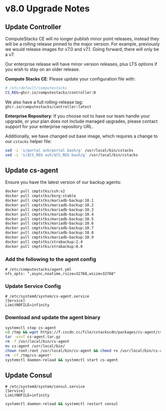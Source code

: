 # v8.0 Upgrade Notes

## Update Controller

ComputeStacks CE will no longer publish minor point releases, instead they will be a rolling release pinned to the major version. For example, previously we would release images for v7.0 and v7.1. Going forward, there will only be a v7.

Our enterprise release will have minor version releases, plus LTS options if you wish to stay on an older release.

**Compute Stacks CE**: Please update your configuration file with:

```bash
# /etc/default/computestacks
CS_REG=ghcr.io/computestacks/controller:8
```

We also have a full rolling-release tag: `ghcr.io/computestacks/controller:latest`

**Enterprise Repository**: If you choose not to have our team handle your upgrade, or your plan does not include managed upgrades, please contact support for your enterprise repository URL.

Additionally, we have changed out base image, which requires a change to our `cstacks` helper file:

```bash
sed -i 's/portal ash/portal bash/g' /usr/local/bin/cstacks
sed -i 's/$CS_REG ash/$CS_REG bash/g' /usr/local/bin/cstacks
```

## Update cs-agent

Ensure you have the latest version of our backup agents:

```bash
docker pull cmptstks/ssh:v2
docker pull cmptstks/borg:stable
docker pull cmptstks/mariadb-backup:10.1
docker pull cmptstks/mariadb-backup:10.2
docker pull cmptstks/mariadb-backup:10.3
docker pull cmptstks/mariadb-backup:10.4
docker pull cmptstks/mariadb-backup:10.5
docker pull cmptstks/mariadb-backup:10.6
docker pull cmptstks/mariadb-backup:10.7
docker pull cmptstks/mariadb-backup:10.8
docker pull cmptstks/mariadb-backup:10.9
docker pull cmptstks/xtrabackup:2.4
docker pull cmptstks/xtrabackup:8.0
```

### Add the following to the agent config

```
# /etc/computestacks/agent.yml
nfs_opts: ",async,noatime,rsize=32768,wsize=32768"
```

### Update Service Config

```
# /etc/systemd/system/cs-agent.service
[Service]
LimitNOFILE=infinity
```

### Download and update the agent binary

```bash
systemctl stop cs-agent
cd /tmp && wget https://f.cscdn.cc/file/cstackscdn/packages/cs-agent/cs-agent.tar.gz
tar -xzvf cs-agent.tar.gz
rm -f /usr/local/bin/cs-agent
mv cs-agent /usr/local/bin/
chown root:root /usr/local/bin/cs-agent && chmod +x /usr/local/bin/cs-agent
rm -rf /tmp/cs-agent*
systemctl daemon-reload && systemctl start cs-agent
```

## Update Consul


```
# /etc/systemd/system/consul.service
[Service]
LimitNOFILE=infinity
```

```bash
systemctl daemon-reload && systemctl restart consul
```
